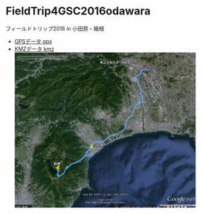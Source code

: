 # FieldTrip4GSC2016odawara
フィールドトリップ2016 in 小田原・箱根


- [GPSデータ gpx](https://github.com/gsc-aoyama/FieldTrip4GSC2016odawara/blob/master/FieldTrip2016-06-12_odawara.gpx)
- [KMZデータ kmz](https://github.com/AyameO/FieldTrip4GSC2016odawara/blob/master/fieldwork.kmz)
![スクリーンキャプチャ](https://github.com/AyameO/FieldTrip4GSC2016odawara/blob/master/fieildwork.png)

